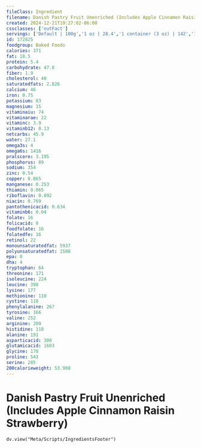 ```yaml
---
fileClass: Ingredient
filename: Danish Pastry Fruit Unenriched (Includes Apple Cinnamon Raisin Strawberry)
created: 2024-12-21T19:27:02-06:00
cssclasses: ['nutFact']
servings: ['Default | 100g','1 oz | 28.4','1 container (3 oz) | 142','1 small or frozen (approx 3 inch dia) | 35','1 pastry (4-1/4 inch dia) | 71','1 toaster strudel | 53','1 piece (1/8 of 15 oz ring) | 53']
id: 172825
foodgroup: Baked Foods
calories: 371
fat: 18.5
protein: 5.4
carbohydrate: 47.8
fiber: 1.9
cholesterol: 40
saturatedfats: 2.826
calcium: 46
iron: 0.75
potassium: 83
magnesium: 15
vitaminaiu: 74
vitaminarae: 22
vitaminc: 3.9
vitaminb12: 0.13
netcarbs: 45.9
water: 27.1
omega3s: 4
omega6s: 1416
pralscore: 3.195
phosphorus: 89
sodium: 354
zinc: 0.54
copper: 0.065
manganese: 0.253
thiamin: 0.065
riboflavin: 0.092
niacin: 0.769
pantothenicacid: 0.634
vitaminb6: 0.04
folate: 16
folicacid: 0
foodfolate: 16
folatedfe: 16
retinol: 22
monounsaturatedfat: 5937
polyunsaturatedfat: 1508
epa: 0
dha: 4
tryptophan: 64
threonine: 171
isoleucine: 224
leucine: 398
lysine: 177
methionine: 110
cystine: 118
phenylalanine: 267
tyrosine: 166
valine: 252
arginine: 209
histidine: 118
alanine: 191
asparticacid: 300
glutamicacid: 1603
glycine: 178
proline: 543
serine: 285
200calorieweight: 53.908
---
```


# Danish Pastry Fruit Unenriched (Includes Apple Cinnamon Raisin Strawberry)

```dataviewjs
dv.view("Meta/Scripts/IngredientsFooter")
```